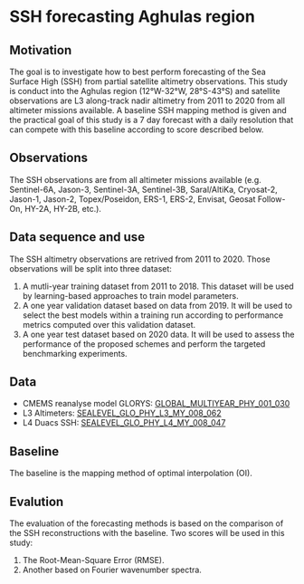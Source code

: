 # SSH forecasting Aghulas region

## Motivation

The goal is to investigate how to best perform forecasting of the Sea Surface High (SSH)
from partial satellite altimetry observations. This study is conduct into the Aghulas region (12°W-32°W, 28°S-43°S) 
and satellite observations are L3 along-track nadir altimetry from 2011 to 2020 from 
all altimeter missions available. A baseline SSH mapping method is given and the practical goal
of this study is a 7 day forecast with a daily resolution that can compete with this baseline according to score
described below.

## Observations

The SSH observations are from all altimeter missions available (e.g. Sentinel-6A, Jason-3, Sentinel-3A, Sentinel-3B,
Saral/AltiKa, Cryosat-2, Jason-1, Jason-2, Topex/Poseidon, ERS-1, ERS-2, Envisat, Geosat Follow-On, HY-2A, HY-2B, etc.).

## Data sequence and use

The SSH altimetry observations are retrived from 2011 to 2020. Those observations will be split into
three dataset:  
1. A mutli-year training dataset from 2011 to 2018. This dataset will be used by learning-based
approaches to train model parameters.
2. A one year validation dataset based on data from 2019. It will be used to select the best models within
a training run according to performance metrics computed over this validation dataset.
3. A one year test dataset based on 2020 data. It will be used to assess the performance of the proposed
schemes and perform the targeted benchmarking experiments.

## Data

* CMEMS reanalyse model GLORYS: [GLOBAL_MULTIYEAR_PHY_001_030](https://data.marine.copernicus.eu/product/GLOBAL_MULTIYEAR_PHY_001_030/description)
* L3 Altimeters: [SEALEVEL_GLO_PHY_L3_MY_008_062](https://data.marine.copernicus.eu/product/SEALEVEL_GLO_PHY_L3_MY_008_062/description)
* L4 Duacs SSH: [SEALEVEL_GLO_PHY_L4_MY_008_047](https://data.marine.copernicus.eu/product/SEALEVEL_GLO_PHY_L4_MY_008_047/description)

## Baseline

The baseline is the mapping method of optimal interpolation (OI). 

## Evalution

The evaluation of the forecasting methods is based on the comparison of the SSH reconstructions with the baseline.
Two scores will be used in this study:  
1. The Root-Mean-Square Error (RMSE).
2. Another based on Fourier wavenumber spectra.
